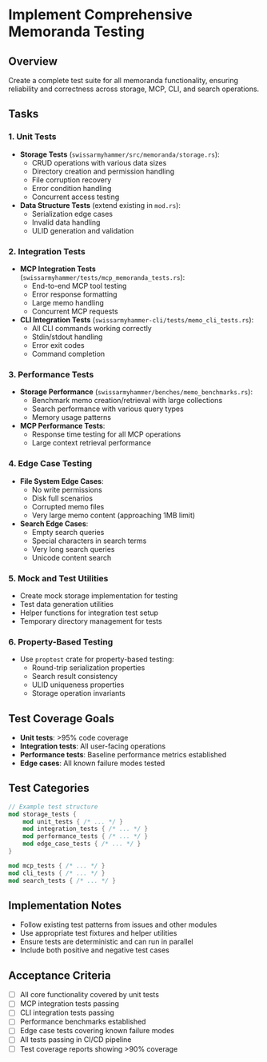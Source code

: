 # Implement Comprehensive Memoranda Testing

## Overview
Create a complete test suite for all memoranda functionality, ensuring reliability and correctness across storage, MCP, CLI, and search operations.

## Tasks

### 1. Unit Tests
- **Storage Tests** (`swissarmyhammer/src/memoranda/storage.rs`):
  - CRUD operations with various data sizes
  - Directory creation and permission handling
  - File corruption recovery
  - Error condition handling
  - Concurrent access testing
- **Data Structure Tests** (extend existing in `mod.rs`):
  - Serialization edge cases
  - Invalid data handling
  - ULID generation and validation

### 2. Integration Tests  
- **MCP Integration Tests** (`swissarmyhammer/tests/mcp_memoranda_tests.rs`):
  - End-to-end MCP tool testing
  - Error response formatting
  - Large memo handling
  - Concurrent MCP requests
- **CLI Integration Tests** (`swissarmyhammer-cli/tests/memo_cli_tests.rs`):
  - All CLI commands working correctly
  - Stdin/stdout handling
  - Error exit codes
  - Command completion

### 3. Performance Tests
- **Storage Performance** (`swissarmyhammer/benches/memo_benchmarks.rs`):
  - Benchmark memo creation/retrieval with large collections
  - Search performance with various query types
  - Memory usage patterns
- **MCP Performance Tests**:
  - Response time testing for all MCP operations
  - Large context retrieval performance

### 4. Edge Case Testing
- **File System Edge Cases**:
  - No write permissions
  - Disk full scenarios  
  - Corrupted memo files
  - Very large memo content (approaching 1MB limit)
- **Search Edge Cases**:
  - Empty search queries
  - Special characters in search terms
  - Very long search queries
  - Unicode content search

### 5. Mock and Test Utilities
- Create mock storage implementation for testing
- Test data generation utilities
- Helper functions for integration test setup
- Temporary directory management for tests

### 6. Property-Based Testing
- Use `proptest` crate for property-based testing:
  - Round-trip serialization properties
  - Search result consistency
  - ULID uniqueness properties
  - Storage operation invariants

## Test Coverage Goals
- **Unit tests**: >95% code coverage
- **Integration tests**: All user-facing operations
- **Performance tests**: Baseline performance metrics established
- **Edge cases**: All known failure modes tested

## Test Categories
```rust
// Example test structure
mod storage_tests {
    mod unit_tests { /* ... */ }
    mod integration_tests { /* ... */ }
    mod performance_tests { /* ... */ }
    mod edge_case_tests { /* ... */ }
}

mod mcp_tests { /* ... */ }
mod cli_tests { /* ... */ }  
mod search_tests { /* ... */ }
```

## Implementation Notes
- Follow existing test patterns from issues and other modules
- Use appropriate test fixtures and helper utilities
- Ensure tests are deterministic and can run in parallel
- Include both positive and negative test cases

## Acceptance Criteria
- [ ] All core functionality covered by unit tests
- [ ] MCP integration tests passing
- [ ] CLI integration tests passing  
- [ ] Performance benchmarks established
- [ ] Edge case tests covering known failure modes
- [ ] All tests passing in CI/CD pipeline
- [ ] Test coverage reports showing >90% coverage